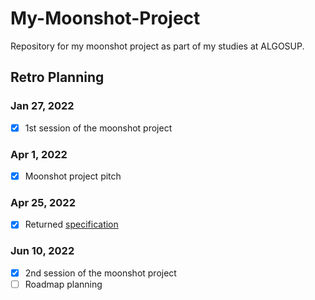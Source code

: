 # My-Moonshot-Project
Repository for my moonshot project as part of my studies at ALGOSUP.

## Retro Planning

### Jan 27, 2022
- [x] 1st session of the moonshot project

### Apr 1, 2022
- [x] Moonshot project pitch

### Apr 25, 2022
- [x] Returned [specification](https://github.com/lauraleehollande/My-Moonshot-Project/blob/main/Specification.md)

### Jun 10, 2022
- [x] 2nd session of the moonshot project
- [ ] Roadmap planning

